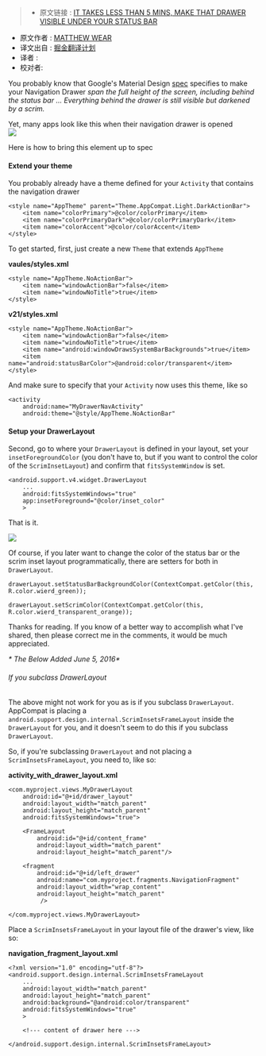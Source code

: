 >* 原文链接 : [IT TAKES LESS THAN 5 MINS, MAKE THAT DRAWER VISIBLE UNDER YOUR STATUS BAR](http://matthewwear.xyz/no-excuses-it-takes-5-mins-make-that-drawer-visible-under-your-status-bar-2/)
* 原文作者 : [MATTHEW WEAR](http://matthewwear.xyz/author/matthew/)
* 译文出自 : [掘金翻译计划](https://github.com/xitu/gold-miner)
* 译者 : 
* 校对者:

You probably know that Google's Material Design [spec](http://www.google.com/design/spec/patterns/navigation-drawer.html) specifies to make your Navigation Drawer _span the full height of the screen, including behind the status bar ... Everything behind the drawer is still visible but darkened by a scrim._

Yet, many apps look like this when their navigation drawer is opened  
![](http://matthewwear.xyz/content/images/2016/05/Screenshot-2016-05-31-09-57-54.png)

Here is how to bring this element up to spec

#### Extend your theme

You probably already have a theme defined for your `Activity` that contains the navigation drawer

    <style name="AppTheme" parent="Theme.AppCompat.Light.DarkActionBar">  
        <item name="colorPrimary">@color/colorPrimary</item>
        <item name="colorPrimaryDark">@color/colorPrimaryDark</item>
        <item name="colorAccent">@color/colorAccent</item>
    </style>  

To get started, first, just create a new `Theme` that extends `AppTheme`

**vaules/styles.xml**

    <style name="AppTheme.NoActionBar">  
        <item name="windowActionBar">false</item>
        <item name="windowNoTitle">true</item>
    </style>

**v21/styles.xml**

    <style name="AppTheme.NoActionBar">  
        <item name="windowActionBar">false</item>
        <item name="windowNoTitle">true</item>
        <item name="android:windowDrawsSystemBarBackgrounds">true</item>
        <item name="android:statusBarColor">@android:color/transparent</item>
    </style>  

And make sure to specify that your `Activity` now uses this theme, like so

    <activity  
        android:name="MyDrawerNavActivity"
        android:theme="@style/AppTheme.NoActionBar"

#### Setup your DrawerLayout

Second, go to where your `DrawerLayout` is defined in your layout, set your `insetForegroundColor` (you don't have to, but if you want to control the color of the `ScrimInsetLayout`) and confirm that `fitsSystemWindow` is set.

    <android.support.v4.widget.DrawerLayout  
        ...
        android:fitsSystemWindows="true"
        app:insetForeground="@color/inset_color"
        >

That is it.

![](http://matthewwear.xyz/content/images/2016/05/Screenshot-2016-05-31-10-24-05.png)

Of course, if you later want to change the color of the status bar or the scrim inset layout programmatically, there are setters for both in `DrawerLayout`.

    drawerLayout.setStatusBarBackgroundColor(ContextCompat.getColor(this, R.color.wierd_green));  

    drawerLayout.setScrimColor(ContextCompat.getColor(this, R.color.wierd_transparent_orange));  

Thanks for reading. If you know of a better way to accomplish what I've shared, then please correct me in the comments, it would be much appreciated.

_* The Below Added June 5, 2016*_

###### If you subclass DrawerLayout

The above might not work for you as is if you subclass `DrawerLayout`. AppCompat is placing a `android.support.design.internal.ScrimInsetsFrameLayout` inside the `DrawerLayout` for you, and it doesn't seem to do this if you subclass `DrawerLayout`.

So, if you're subclassing `DrawerLayout` and not placing a `ScrimInsetsFrameLayout`, you need to, like so:

**activity_with_drawer_layout.xml**

    <com.myproject.views.MyDrawerLayout  
        android:id="@+id/drawer_layout"
        android:layout_width="match_parent"
        android:layout_height="match_parent"
        android:fitsSystemWindows="true">

        <FrameLayout
            android:id="@+id/content_frame"
            android:layout_width="match_parent"
            android:layout_height="match_parent"/>

        <fragment
            android:id="@+id/left_drawer"
            android:name="com.myproject.fragments.NavigationFragment"
            android:layout_width="wrap_content"
            android:layout_height="match_parent"
             />

    </com.myproject.views.MyDrawerLayout>  

Place a `ScrimInsetsFrameLayout` in your layout file of the drawer's view, like so:

**navigation_fragment_layout.xml**

    <?xml version="1.0" encoding="utf-8"?>  
    <android.support.design.internal.ScrimInsetsFrameLayout  
        ...
        android:layout_width="match_parent"
        android:layout_height="match_parent"
        android:background="@android:color/transparent"
        android:fitsSystemWindows="true"
        >

        <!--- content of drawer here --->

    </android.support.design.internal.ScrimInsetsFrameLayout>  

